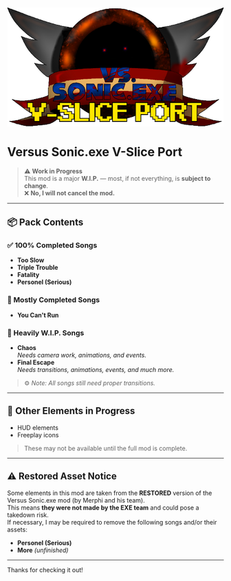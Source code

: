 ![Oops! Image didn't load! (Insert EXE logo)](dump/exeV.png)

# Versus Sonic.exe V-Slice Port

> ⚠️ **Work in Progress**  
> This mod is a major **W.I.P.** — most, if not everything, is **subject to change**.  
> ❌ **No, I will not cancel the mod.**

---

## 📦 Pack Contents

### ✅ 100% Completed Songs
- **Too Slow**
- **Triple Trouble**
- **Fatality**
- **Personel (Serious)**

### 🔧 Mostly Completed Songs
- **You Can't Run**

### 🚧 Heavily W.I.P. Songs
- **Chaos**  
  _Needs camera work, animations, and events._
- **Final Escape**  
  _Needs transitions, animations, events, and much more._

> ⚙️ _Note: All songs still need proper transitions._

---

## 🧩 Other Elements in Progress

- HUD elements  
- Freeplay icons  

> These may not be available until the full mod is complete.

---

## ⚠️ Restored Asset Notice

Some elements in this mod are taken from the **RESTORED** version of the Versus Sonic.exe mod (by Merphi and his team).  
This means **they were not made by the EXE team** and could pose a takedown risk.  
If necessary, I may be required to remove the following songs and/or their assets:

- **Personel (Serious)**
- **More** _(unfinished)_

---

Thanks for checking it out!
